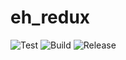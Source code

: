 # eh_redux

![Test](https://github.com/tommy351/ehreader-flutter/workflows/Test/badge.svg) ![Build](https://github.com/tommy351/ehreader-flutter/workflows/Build/badge.svg) ![Release](https://github.com/tommy351/ehreader-flutter/workflows/Release/badge.svg)
